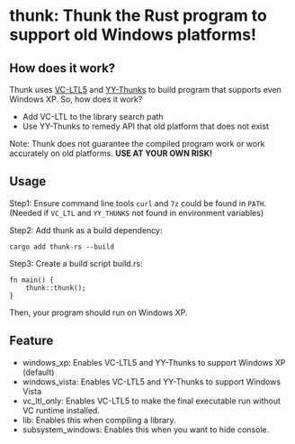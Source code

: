 # thunk: Thunk the Rust program to support old Windows platforms!

## How does it work?

Thunk uses [VC-LTL5](https://github.com/Chuyu-Team/VC-LTL5) and [YY-Thunks](https://github.com/Chuyu-Team/YY-Thunks) to build program that supports even Windows XP. So, how does it work?

 - Add VC-LTL to the library search path
 - Use YY-Thunks to remedy API that old platform that does not exist

Note: Thunk does not guarantee the compiled program work or work accurately on old platforms. 
**USE AT YOUR OWN RISK!**

## Usage

Step1: Ensure command line tools `curl` and `7z` could be found in `PATH`. (Needed if `VC_LTL` and `YY_THUNKS` not found in environment variables)

Step2: Add thunk as a build dependency:

```
cargo add thunk-rs --build
```

Step3: Create a build script build.rs:

```
fn main() {
    thunk::thunk();
}
```

Then, your program should run on Windows XP.

## Feature

 - windows_xp: Enables VC-LTL5 and YY-Thunks to support Windows XP (default)
 - windows_vista: Enables VC-LTL5 and YY-Thunks to support Windows Vista
 - vc_ltl_only: Enables VC-LTL5 to make the final executable run without VC runtime installed.
 - lib: Enables this when compiling a library.
 - subsystem_windows: Enables this when you want to hide console.
